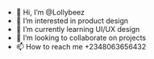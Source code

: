 - 👋 Hi, I’m @Lollybeez
- 👀 I’m interested in product design  
- 🌱 I’m currently learning UI/UX design 
- 💞️ I’m looking to collaborate on projects 
- 📫 How to reach me +2348063656432

<!---
Lollybeez/Lollybeez is a ✨ special ✨ repository because its `README.md` (this file) appears on your GitHub profile.
You can click the Preview link to take a look at your changes.
--->
